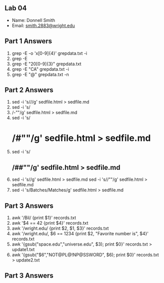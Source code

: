 ## Lab 04

- Name: Donnell Smith
- Email: smith.2883@wright.edu

## Part 1 Answers

1. grep -E -o 'x[0-9]{4}' grepdata.txt -i
2. grep -E
3. grep -E "20[0-9]{3}" grepdata.txt
4. grep -E "CA" grepdata.txt -i
5. grep -E "@" grepdata.txt -n

## Part 2 Answers

1. sed -i 's/<html>/<stuff>/g' sedfile.html > sedfile.md
2. sed -i 's/<li>/-""/g' sedfile.html > sedfile.md
3. sed -i 's/<h1>/#""/g' sedfile.html > sedfile.md
4. sed -i 's/<h2>/##""/g' sedfile.html > sedfile.md
5. sed -i 's/<u1>/g' sedfile.html > sedfile.md 
   sed -i 's/<html>/""/g' sedfile.html > sedfile.md
6. sed -i 's/Batches/Matches/g' sedfile.html > sedfile.md

## Part 3 Answers

1. awk '/Bil/ {print $1}' records.txt
2. awk '$4 == 42 {print $4}' records.txt
3. awk '/wright.edu/ {print $2, $1, $3}' records.txt
4. awk '/wright.edu/, $6 == 1234 {print $2, "Favorite number is", $4}' records.txt
5. awk '{gsub("space.edu","universe.edu", $3); print $0}' records.txt > update1.txt
6. awk '{gsub("$6","NOT@PL@!NP@SSWORD", $6); print $0}' records.txt > update2.txt

## Part 3 Answers
